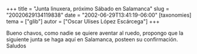 +++
title = "Junta linuxera, próximo Sábado en Salamanca"
slug = "20020629134119838"
date = "2002-06-29T13:41:19-06:00"
[taxonomies]
tema = ["glib"]
autor = ["Oscar Ulises López Escárcega"]
+++

Bueno chavos, como nadie se quiere aventar al ruedo, propongo que la
siguiente junta se haga aquí en Salamanca, posteen su confirmación.
Saludos

